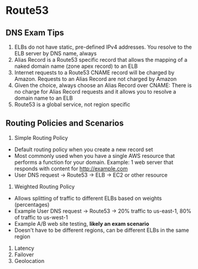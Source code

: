 # Route53

## DNS Exam Tips
1. ELBs do not have static, pre-defined IPv4 addresses.  You resolve to the ELB server by DNS name, always
1. Alias Record is a Route53 specific record that allows the mapping of a naked domain name (zone apex record) 
to an ELB
1. Internet requests to a Route53 CNAME record will be charged by Amazon.  Requests to an Alias Record are not 
charged by Amazon
1. Given the choice, always choose an Alias Record over CNAME:  There is no charge for Alias Record requests and 
it allows you to resolve a domain name to an ELB
1. Route53 is a global service, not region specific

## Routing Policies and Scenarios
1. Simple Routing Policy
  - Default routing policy when you create a new record set
  - Most commonly used when you have a single AWS resource that performs a function for 
  your domain.  Example:  1 web server that responds with content for http://example.com  
  - User DNS request -> Route53 -> ELB -> EC2 or other resource
1. Weighted Routing Policy
  - Allows splitting of traffic to different ELBs based on weights (percentages)
  - Example User DNS request -> Route53 -> 20% traffic to us-east-1, 80% of traffic to us-west-1
  - Example A/B web site testing, **likely an exam scenario**
  - Doesn't have to be different regions, can be different ELBs in the same region
1. Latency
1. Failover
1. Geolocation

